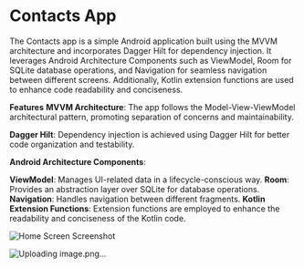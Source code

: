 # Contacts App


The Contacts app is a simple Android application built using the MVVM architecture and incorporates Dagger Hilt for dependency injection. It leverages Android Architecture Components such as ViewModel, Room for SQLite database operations, and Navigation for seamless navigation between different screens. Additionally, Kotlin extension functions are used to enhance code readability and conciseness.

**Features**
**MVVM Architecture**: The app follows the Model-View-ViewModel architectural pattern, promoting separation of concerns and maintainability.

**Dagger Hilt**: Dependency injection is achieved using Dagger Hilt for better code organization and testability.

**Android Architecture Components**:

**ViewModel**:
Manages UI-related data in a lifecycle-conscious way.
**Room**: 
Provides an abstraction layer over SQLite for database operations.
**Navigation**:
Handles navigation between different fragments.
**Kotlin Extension Functions**: Extension functions are employed to enhance the readability and conciseness of the Kotlin code.

![Home Screen Screenshot](https://i.imgur.com/CcdTgAB.png)

![Uploading image.png…]()
